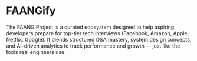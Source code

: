 # FAANGify
The FAANG Project is a curated ecosystem designed to help aspiring developers prepare for top-tier tech interviews (Facebook, Amazon, Apple, Netflix, Google). It blends structured DSA mastery, system design concepts, and AI-driven analytics to track performance and growth — just like the tools real engineers use.
